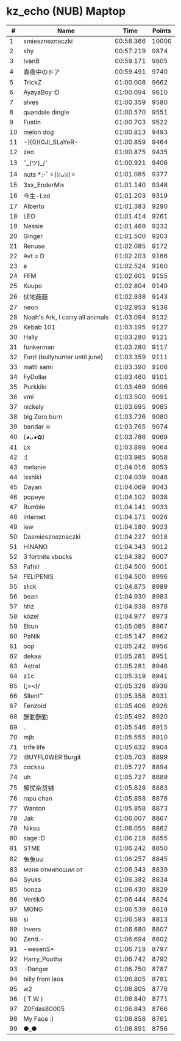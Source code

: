 # kz_echo (NUB) Maptop

|  # | Name | Time | Points |
|-------------- | -------------- | -------------- | -------------- | 
| 1 | smieszneznaczki | 00:56.366 | 10000 | 
| 2 | shy | 00:57.219 | 9874 | 
| 3 | IvanB | 00:59.171 | 9805 | 
| 4 | 真夜中のドア | 00:59.491 | 9740 | 
| 5 | TrickZ | 01:00.008 | 9662 | 
| 6 | AyayaBoy :D | 01:00.094 | 9610 | 
| 7 | alves | 01:00.359 | 9580 | 
| 8 | quandale dingle | 01:00.570 | 9551 | 
| 9 | Fustin | 01:00.703 | 9522 | 
| 10 | melon dog | 01:00.813 | 9493 | 
| 11 | -}{0}{0JI_SLaYeR- | 01:00.859 | 9464 | 
| 12 | zeo | 01:00.875 | 9435 | 
| 13 | ¯\_(ツ)_/¯ | 01:00.921 | 9406 | 
| 14 | nuts *:･ﾟ✧(ꈍᴗꈍ)✧ | 01:01.085 | 9377 | 
| 15 | 3xx_EnderMix | 01:01.140 | 9348 | 
| 16 | 今生-Lzd | 01:01.203 | 9319 | 
| 17 | Alberto | 01:01.383 | 9290 | 
| 18 | LEO | 01:01.414 | 9261 | 
| 19 | Nessie | 01:01.469 | 9232 | 
| 20 | Ginger | 01:01.500 | 9203 | 
| 21 | Renuse | 01:02.085 | 9172 | 
| 22 | Avt = D | 01:02.203 | 9166 | 
| 23 | a | 01:02.524 | 9160 | 
| 24 | FFM | 01:02.601 | 9155 | 
| 25 | Kuupo | 01:02.804 | 9149 | 
| 26 | 伏地菇菇 | 01:02.938 | 9143 | 
| 27 | neon | 01:02.953 | 9138 | 
| 28 | Noah's Ark, I carry all animals | 01:03.094 | 9132 | 
| 29 | Kebab 101 | 01:03.195 | 9127 | 
| 30 | Hally | 01:03.280 | 9121 | 
| 31 | funkerman | 01:03.280 | 9117 | 
| 32 | Furri (bullyhunter until june) | 01:03.359 | 9111 | 
| 33 | matti sami | 01:03.390 | 9106 | 
| 34 | FyDollar | 01:03.460 | 9101 | 
| 35 | Purkkilo | 01:03.469 | 9096 | 
| 36 | vmi | 01:03.500 | 9091 | 
| 37 | nickely | 01:03.695 | 9085 | 
| 38 | big Zero burn | 01:03.726 | 9080 | 
| 39 | bandar ☠ | 01:03.765 | 9074 | 
| 40 | (◕ᴗ◕✿) | 01:03.786 | 9069 | 
| 41 | Lx | 01:03.898 | 9064 | 
| 42 | :( | 01:03.985 | 9058 | 
| 43 | melanie | 01:04.016 | 9053 | 
| 44 | isshiki | 01:04.039 | 9048 | 
| 45 | Dayan | 01:04.069 | 9043 | 
| 46 | popeye | 01:04.102 | 9038 | 
| 47 | Rumble | 01:04.141 | 9033 | 
| 48 | internet | 01:04.171 | 9028 | 
| 49 | lew | 01:04.180 | 9023 | 
| 50 | Dasmieszneznaczki | 01:04.227 | 9018 | 
| 51 | HINANO | 01:04.343 | 9012 | 
| 52 | 3 fortnite vbucks | 01:04.382 | 9007 | 
| 53 | Fafnir | 01:04.500 | 9001 | 
| 54 | FELIPENIS | 01:04.500 | 8996 | 
| 55 | slick | 01:04.875 | 8989 | 
| 56 | bean | 01:04.930 | 8983 | 
| 57 | hhz | 01:04.938 | 8978 | 
| 58 | közel | 01:04.977 | 8973 | 
| 59 | Ebun | 01:05.085 | 8967 | 
| 60 | PaNlk | 01:05.147 | 8962 | 
| 61 | oop | 01:05.242 | 8956 | 
| 62 | dekaa | 01:05.281 | 8951 | 
| 63 | Astral | 01:05.281 | 8946 | 
| 64 | z1c | 01:05.319 | 8941 | 
| 65 | (;><)/ | 01:05.328 | 8936 | 
| 66 | SIlent℡ | 01:05.358 | 8931 | 
| 67 | Fenzoid | 01:05.406 | 8926 | 
| 68 | 酬勤酬勤 | 01:05.492 | 8920 | 
| 69 | .. | 01:05.546 | 8915 | 
| 70 | mjb | 01:05.555 | 8910 | 
| 71 | trife life | 01:05.632 | 8904 | 
| 72 | iBUYFL0WER Burgit | 01:05.703 | 8899 | 
| 73 | cocksu | 01:05.727 | 8894 | 
| 74 | uh | 01:05.727 | 8889 | 
| 75 | 解忧杂货铺 | 01:05.828 | 8883 | 
| 76 | rapu chan | 01:05.858 | 8878 | 
| 77 | Wanton | 01:05.858 | 8873 | 
| 78 | Jak | 01:06.007 | 8867 | 
| 79 | Niksu | 01:06.055 | 8862 | 
| 80 | sage :D | 01:06.218 | 8855 | 
| 81 | STME | 01:06.242 | 8850 | 
| 82 | 兔兔uu | 01:06.257 | 8845 | 
| 83 | меня отмипошил от | 01:06.343 | 8839 | 
| 84 | Syuks | 01:06.382 | 8834 | 
| 85 | honza | 01:06.430 | 8829 | 
| 86 | VertikO | 01:06.444 | 8824 | 
| 87 | MONG | 01:06.539 | 8818 | 
| 88 | si | 01:06.593 | 8813 | 
| 89 | Invers | 01:06.680 | 8807 | 
| 90 | Zend.- | 01:06.694 | 8802 | 
| 91 | -wesenS* | 01:06.718 | 8797 | 
| 92 | Harry_Pootha | 01:06.742 | 8792 | 
| 93 | -Danger | 01:06.750 | 8787 | 
| 94 | billy from laos | 01:06.805 | 8781 | 
| 95 | w2 | 01:06.805 | 8776 | 
| 96 | ( T W ) | 01:06.840 | 8771 | 
| 97 | Z0Fdas80005 | 01:06.843 | 8766 | 
| 98 | My Face :) | 01:06.858 | 8761 | 
| 99 | ●_● | 01:06.891 | 8756 | 

